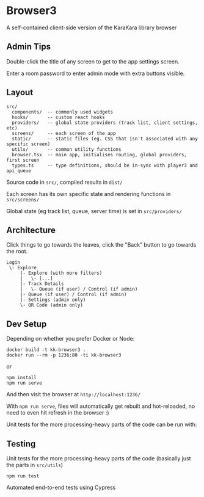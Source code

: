 # Browser3

A self-contained client-side version of the KaraKara library browser

## Admin Tips

Double-click the title of any screen to get to the app settings screen.

Enter a room password to enter admin mode with extra buttons visible.

## Layout

```
src/
  components/  -- commonly used widgets
  hooks/       -- custom react hooks
  providers/   -- global state providers (track list, client settings, etc)
  screens/     -- each screen of the app
  static/      -- static files (eg. CSS that isn't associated with any specific screen)
  utils/       -- common utility functions
  browser.tsx  -- main app, initialises routing, global providers, first screen
  types.ts     -- type definitions, should be in-sync with player3 and api_queue
```
Source code in `src/`, compiled results in `dist/`

Each screen has its own specific state and rendering functions in `src/screens/`

Global state (eg track list, queue, server time) is set in `src/providers/`

## Architecture

Click things to go towards the leaves, click the "Back" button to go towards
the root.

```
Login
 \- Explore
     |- Explore (with more filters)
     |   \- [...]
     |- Track Details
     |   \- Queue (if user) / Control (if admin)
     |- Queue (if user) / Control (if admin)
     |- Settings (admin only)
     \- QR Code (admin only)

```

## Dev Setup

Depending on whether you prefer Docker or Node:

```
docker build -t kk-browser3 .
docker run --rm -p 1236:80 -ti kk-browser3
```

or

```
npm install
npm run serve
```

And then visit the browser at `http://localhost:1236/`

With `npm run serve`, files will automatically get rebuilt and
hot-reloaded, no need to even hit refresh in the browser :)

Unit tests for the more processing-heavy parts of the code can
be run with:

## Testing

Unit tests for the more processing-heavy parts of the code
(basically just the parts in `src/utils`)
```
npm run test
```

Automated end-to-end tests using Cypress
```
```
